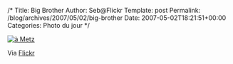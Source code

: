 /*
 Title: Big Brother
 Author: Seb@Flickr
 Template: post
 Permalink: /blog/archives/2007/05/02/big-brother
 Date: 2007-05-02T18:21:51+00:00
 Categories: Photo du jour
*/
<p><a href="http://www.flickr.com/photos/z720/480326087/"><img src="http://farm1.static.flickr.com/193/480326087_b007bb302d_m.jpg" alt="à Metz" /></a></p>
<p>Via <a href="http://www.flickr.com/people/z720/">Flickr</a></p>
